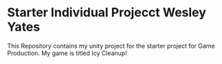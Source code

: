 # Starter Individual Projecct Wesley Yates
This Repository contains my unity project for the starter project for Game Production. My game is titled Icy Cleanup!
